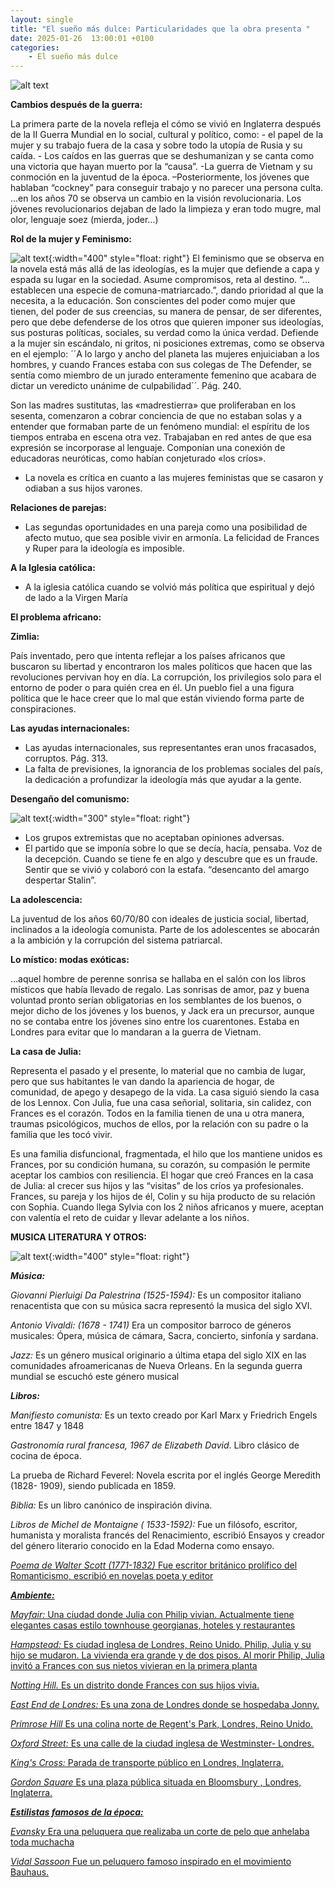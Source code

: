 ```yaml
---
layout: single
title: "El sueño más dulce: Particularidades que la obra presenta "
date: 2025-01-26  13:00:01 +0100
categories: 
    - El sueño más dulce
---
```

![alt text](</assets/img/banner doris lessing.png>)

**Cambios después de la guerra:** 

   
La primera parte de la novela refleja el cómo se vivió en Inglaterra después de la II Guerra Mundial en lo social, cultural y político, como: - el papel de la mujer y su trabajo fuera de la casa y sobre todo la utopía de Rusia y su caída. - Los caídos en las guerras que se deshumanizan y se canta como una victoria que hayan muerto por la “causa”.  -La guerra de Vietnam y su conmoción en la juventud de la época. –Posteriormente, los jóvenes que hablaban “cockney” para conseguir trabajo y no parecer una persona culta. …en los años 70 se observa un cambio en la visión revolucionaria. Los jóvenes revolucionarios dejaban de lado la limpieza y eran todo mugre, mal olor, lenguaje soez (mierda, joder…)

**Rol de la mujer y Feminismo:**

![alt text](</assets/img/Rol de la mujer y Feminismo.png>){:width="400" style="float: right"}
El feminismo que se observa en la novela está más allá de las ideologías, es la mujer que defiende a capa y espada su lugar en la sociedad. Asume compromisos, reta al destino. “…establecen una especie de comuna-matriarcado.”, dando prioridad al que la necesita, a la educación. Son conscientes del poder como mujer que tienen, del poder de sus creencias, su manera de pensar, de ser diferentes, pero que debe defenderse de los otros que quieren imponer sus ideologías, sus posturas políticas, sociales, su verdad como la única verdad. Defiende a la mujer sin escándalo, ni gritos, ni posiciones extremas, como se observa en el ejemplo:   ´´A lo largo y ancho del planeta las mujeres enjuiciaban a los hombres, y cuando Frances estaba con sus colegas de The Defender, se sentía como miembro de un jurado enteramente femenino que acabara de dictar un veredicto unánime de culpabilidad´´.   Pág. 240.


Son las madres sustitutas, las «madrestierra» que proliferaban
en los sesenta, comenzaron a cobrar conciencia de que no estaban solas y a entender que formaban parte de un fenómeno mundial: el espíritu de los
tiempos entraba en escena otra vez. Trabajaban en red antes de que esa
expresión se incorporase al lenguaje. Componían una conexión de educadoras  neuróticas, como habían conjeturado «los críos». 

-	La novela es crítica en cuanto a  las mujeres feministas que se casaron y odiaban a sus hijos varones.

**Relaciones de parejas:**

-	Las segundas oportunidades en una pareja como una posibilidad de afecto mutuo, que sea posible vivir en armonía. La felicidad de Frances y Ruper para la ideología es imposible.

**A la Iglesia católica:**

-	A la iglesia católica cuando se volvió más política que espiritual y dejó de lado a la Virgen María

**El problema africano:**

**Zimlia:**

País inventado, pero que intenta reflejar a los países africanos que buscaron su libertad y encontraron los males políticos que hacen que las revoluciones pervivan hoy en día. La corrupción, los privilegios solo para el entorno de poder o para quién crea en él. Un pueblo fiel a una figura política que le hace creer que lo mal que están viviendo forma parte de conspiraciones.

**Las ayudas internacionales:**

-	Las ayudas internacionales, sus representantes eran unos fracasados, corruptos.   Pág. 313. 
-	La falta de previsiones, la ignorancia de los problemas sociales del país, la dedicación a profundizar la ideología más que ayudar a la gente.

**Desengaño del comunismo:**

![alt text](</assets/img/desengaño del comunismo.png>){:width="300" style="float: right"}

- Los grupos extremistas que no aceptaban opiniones adversas.
- El partido que se imponía sobre lo que se decía, hacía, pensaba.
Voz de la decepción. Cuando se tiene fe en algo y descubre que es un fraude.  Sentir que se vivió y colaboró con la estafa. “desencanto del amargo despertar Stalin”.

**La adolescencia:**

La juventud de los años 60/70/80 con ideales de justicia social, libertad, inclinados a la ideología comunista.
Parte de los adolescentes se abocarán a la ambición y la corrupción del sistema patriarcal. 

**Lo místico: modas exóticas:**

…aquel hombre de perenne sonrisa se hallaba en el salón con los libros místicos que había llevado de regalo. Las sonrisas de amor, paz y buena voluntad pronto serían obligatorias en los semblantes de los buenos,
o mejor dicho de los jóvenes y los buenos, y Jack era un precursor, aunque
no se contaba entre los jóvenes sino entre los cuarentones. Estaba en
Londres para evitar que lo mandaran a la guerra de Vietnam.

**La casa de Julia:**

Representa el pasado y el presente, lo material que no cambia de lugar, pero que sus habitantes le van dando la apariencia de hogar, de comunidad, de apego y desapego de la vida. La casa siguió siendo la casa de los Lennox. Con Julia, fue una casa señorial, solitaria, sin calidez,  con Frances es el corazón. Todos en la familia tienen de una u otra manera, traumas psicológicos, muchos de ellos, por la relación con su padre o la familia que les tocó vivir. 


Es una familia disfuncional, fragmentada, el hilo que los mantiene unidos es Frances, por su condición humana, su corazón, su compasión le permite aceptar los cambios con resiliencia.
El hogar que creó Frances en la casa de Julia: al crecer sus hijos  y las “visitas” de los críos  ya profesionales. Frances, su pareja y los hijos de él, Colin y su hija producto de su relación con Sophia. Cuando llega Sylvia con los 2 niños africanos y muere, aceptan con valentía el reto de cuidar y llevar adelante a los niños. 

**MUSICA  LITERATURA Y OTROS:**

![alt text](</assets/img/musica.png>){:width="400" style="float: right"}

***Música:***

*Giovanni Pierluigi Da Palestrina (1525-1594):*
Es un compositor   italiano renacentista que con su música sacra representó la musica del siglo XVI.


*Antonio Vivaldi: (1678 - 1741)*
Era un compositor barroco de géneros musicales: Ópera, música de cámara, Sacra, concierto, sinfonía y sardana.


*Jazz:*
Es un género musical originario a última etapa del siglo XIX en las comunidades afroamericanas de Nueva Orleans. En la segunda guerra mundial se escuchó este género musical

***Libros:***


*Manifiesto comunista:*
Es un texto creado por  Karl Marx y Friedrich Engels  entre 1847 y 1848
 
*Gastronomía rural francesa, 1967 de Elizabeth David*.
Libro clásico de cocina de época.


La prueba de Richard Feverel:
Novela escrita por el  inglés George Meredith (1828- 1909), siendo publicada  en 1859.

*Biblia:*
Es un libro canónico de inspiración divina.

*Libros de Michel de Montaigne ( 1533-1592):*
Fue un filósofo, escritor, humanista y moralista francés del Renacimiento, escribió Ensayos y creador del género literario conocido en la Edad Moderna como ensayo.
<a href= "https://www.youtube.com/watch?v=vcVJm7jLmek&pp=ygUmbWljaGVsIGRlIG1vbnRhaWduZSBlbnNheW9zIGF1ZGlvbGlicm8%3D">

*Poema de Walter Scott (1771-1832)*
Fue escritor británico prolífico del Romanticismo, escribió en novelas poeta y editor
<a href= "https://www.youtube.com/watch?v=xAZeRgWYImo&pp=ygUVUG9lbWEgZGUgV2FsdGVyIFNjb3R0.">


***Ambiente:***


*Mayfair:* 
Una ciudad donde Julia con Philip vivian. Actualmente tiene elegantes casas estilo townhouse georgianas, hoteles y restaurantes 

*Hampstead:*
Es ciudad inglesa de Londres, Reino Unido.  Philip, Julia  y su hijo se mudaron. La vivienda era grande y de dos pisos. Al morir Philip, Julia invitó a Frances con sus nietos vivieran en la primera planta 

*Notting Hill.*
Es un distrito donde Frances con sus hijos vivia.

*East End de Londres:*
Es una zona de  Londres donde se hospedaba Jonny.

*Primrose Hill*
Es una colina  norte de Regent's Park, Londres, Reino Unido.

*Oxford Street:*
Es una calle de la ciudad  inglesa de  Westminster- Londres.

*King's Cross:*
Parada de transporte público en Londres, Inglaterra.

*Gordon Square*
Es una plaza pública situada en Bloomsbury , Londres, Inglaterra.

***Estilistas famosos de la época:***


*Evansky* 
Era una peluquera  que realizaba un corte de pelo que anhelaba toda muchacha 

*Vidal Sassoon*
Fue un peluquero famoso inspirado en el movimiento Bauhaus.




